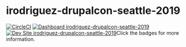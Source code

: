 # irodriguez-drupalcon-seattle-2019

[![CircleCI](https://circleci.com/gh/pantheon-training-org/irodriguez-drupalcon-seattle-2019.svg?style=shield)](https://circleci.com/gh/pantheon-training-org/irodriguez-drupalcon-seattle-2019)
[![Dashboard irodriguez-drupalcon-seattle-2019](https://img.shields.io/badge/dashboard-irodriguez_drupalcon_seattle_2019-yellow.svg)](https://dashboard.pantheon.io/sites/c55874fb-a0cf-4ee3-bfdb-9d557b6b0442#dev/code)
[![Dev Site irodriguez-drupalcon-seattle-2019](https://img.shields.io/badge/site-irodriguez_drupalcon_seattle_2019-blue.svg)](http://dev-irodriguez-drupalcon-seattle-2019.pantheonsite.io/)Click the badges for more information.
